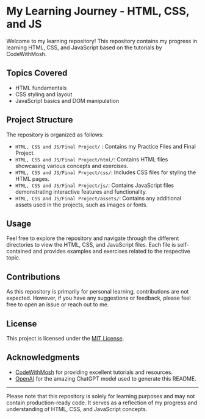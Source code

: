 # My Learning Journey - HTML, CSS, and JS

Welcome to my learning repository! This repository contains my progress in learning HTML, CSS, and JavaScript based on the tutorials by CodeWithMosh.

## Topics Covered

- HTML fundamentals
- CSS styling and layout
- JavaScript basics and DOM manipulation

## Project Structure

The repository is organized as follows:

- `HTML, CSS and JS/Final Project/` : Contains my Practice Files and Final Project.
- `HTML, CSS and JS/Final Project/html/`: Contains HTML files showcasing various concepts and exercises.
- `HTML, CSS and JS/Final Project/css/`: Includes CSS files for styling the HTML pages.
- `HTML, CSS and JS/Final Project/js/`: Contains JavaScript files demonstrating interactive features and functionality.
- `HTML, CSS and JS/Final Project/assets/`: Contains any additional assets used in the projects, such as images or fonts.

## Usage

Feel free to explore the repository and navigate through the different directories to view the HTML, CSS, and JavaScript files. Each file is self-contained and provides examples and exercises related to the respective topic.

## Contributions

As this repository is primarily for personal learning, contributions are not expected. However, if you have any suggestions or feedback, please feel free to open an issue or reach out to me.

## License

This project is licensed under the [MIT License](LICENSE).

## Acknowledgments

- [CodeWithMosh](https://codewithmosh.com) for providing excellent tutorials and resources.
- [OpenAI](https://openai.com) for the amazing ChatGPT model used to generate this README.

---

Please note that this repository is solely for learning purposes and may not contain production-ready code. It serves as a reflection of my progress and understanding of HTML, CSS, and JavaScript concepts.
